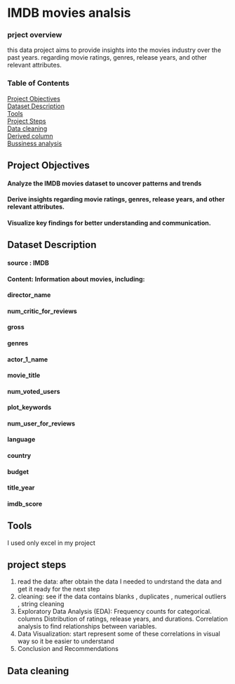 # IMDB movies analsis
### prject overview
this data project aims to provide insights into the movies industry over the past years. regarding movie ratings, genres, release years, and other relevant attributes.
### Table of Contents  
[Project Objectives](#headers)  
[Dataset Description](#emphasis) <br />
[Tools](#emphasis)   
[Project Steps](#emphasis)   
[Data cleaning](#emphasis)   
[Derived column](#emphasis)  
[Bussiness analysis](#emphasis)   
<a name="headers"/>
<a name="emphasis"/>
<a name="emphasis"/>
<a name="emphasis"/>
<a name="emphasis"/>
<a name="emphasis"/>
<a name="emphasis"/>
## Project Objectives
#### Analyze the IMDB movies dataset to uncover patterns and trends
#### Derive insights regarding movie ratings, genres, release years, and other relevant attributes.
#### Visualize key findings for better understanding and communication.
## Dataset Description
#### source : IMDB
#### Content: Information about movies, including:
#### director_name
#### num_critic_for_reviews
#### gross
#### genres
#### actor_1_name
#### movie_title
#### num_voted_users
#### plot_keywords
#### num_user_for_reviews
#### language
#### country
#### budget
#### title_year
#### imdb_score
## Tools
I used only excel in my project
## project steps
1. read the data: after obtain the data I needed to undrstand the data and get it ready for the next step 
2. cleaning: see if the data contains blanks , duplicates , numerical outliers , string cleaning  
3. Exploratory Data Analysis (EDA): Frequency counts for categorical.  columns Distribution of ratings, release years, and durations. Correlation analysis to find relationships between variables.
4. Data Visualization: start represent some of these correlations in visual way so it be easier to understand
5. Conclusion and Recommendations
## Data cleaning

